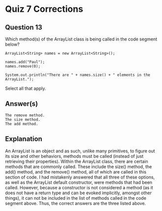 # Quiz 7 Corrections

## Question 13
Which method(s) of the ArrayList class is being called in the code segment below?

    ArrayList<String> names = new ArrayList<String>();
    
    names.add("Paul");
    names.remove(0);

    System.out.println("There are " + names.size() + " elements in the ArrayList.");

Select all that apply.

## Answer(s)
    The remove method.
    The size method.
    The add method.

## Explanation
  An ArrayList is an object and as such, unlike many primitives, to figure out its size and other behaviors, methods must be called (instead of just retrieving their properties). Within the ArrayList class, there are certain methods that are commonly called. These include the size() method, the add() method, and the remove() method, all of which are called in this section of code. I had mistakenly answered that all three of these options, as well as the ArrayList default constructor, were methods that had been called. However, because a constructor is not considered a method (as it does not have a return type and can be evoked implicitly, amongst other things), it can not be included in the list of methods called in the code segment above. Thus, the correct answers are the three listed above. 
